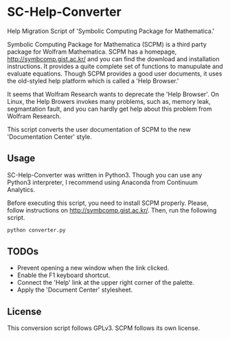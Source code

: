 # SC-Help-Converter

Help Migration Script of 'Symbolic Computing Package for Mathematica.'

Symbolic Computing Package for Mathematica (SCPM) is a third party package for Wolfram Mathematica. SCPM has a homepage, http://symbcomp.gist.ac.kr/ and you can find the download and installation instructions. It provides a quite complete set of functions to manupulate and evaluate equations. Though SCPM provides a good user documents, it uses the old-styled help platform which is called a 'Help Browser.' 

It seems that Wolfram Research wants to deprecate the 'Help Browser'. On Linux, the Help Browers invokes many problems, such as, memory leak, segmantation fault, and you can hardly get help about this problem from Wolfram Research.

This script converts the user documentation of SCPM to the new 'Documentation Center' style.

## Usage
SC-Help-Converter was written in Python3. Though you can use any Python3 interpreter, I recommend using Anaconda from Continuum Analytics.

Before executing this script, you need to install SCPM properly. Please, follow instructions on http://symbcomp.gist.ac.kr/. Then, run the following script.
```bash
python converter.py
```

## TODOs
 * Prevent opening a new window when the link clicked.
 * Enable the F1 keyboard shortcut.
 * Connect the 'Help' link at the upper right corner of the palette.
 * Apply the 'Document Center' stylesheet.
 
## License
This conversion script follows GPLv3. SCPM follows its own license.

